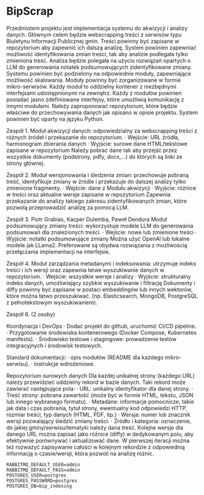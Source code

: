 # BipScrap
Przedmiotem projektu jest implementacja systemu do akwizycji i analizy danych. Głównym celem będzie webscrapping treści z serwisów typu Biuletynu Informacji Publicznej gmin. Treści powinny być zapisane w repozytorium aby zapewnić ich dalszą analizę. System powinien zapewniać możliwość identyfikowania zmian treści, tak aby analizie podlegała tylko zmieniona treść. Analiza będzie polegała na użyciu rozwiązań opartych o LLM do generowania notatek podsumowujących zidentyfikowane zmiany.
Systemu powinien być podzielony na odpowiednie moduły, zapewniające możliwość skalowania. Moduły powinny być zorganizowane w formie mikro-serwisów. Każdy moduł to oddzielny kontener z niezbędnymi interfejsami udostępnionymi na zewnątrz.
Każdy z modułów powinien posiadać jasno zdefiniowane interfejsy, które umożliwią komunikację z innymi modułami.
Należy zaproponować repozytorium, które będzie właściwe do przechowywania danych jak opisano w opisie projektu.
System powinien być oparty na języku Python.

Zespół 1.
Moduł akwizycji danych: odpowiedzialny za webscrapping treści z różnych źródeł i przekazanie do repozytorium.
· Wejście: URL źródła, harmonogram zbierania danych
· Wyjście: surowe dane HTML/tekstowe zapisane w repozytorium
Należy pobrać dane tak aby przejść przez wszystkie dokumenty (podstrony, pdfy, docx,…) do których są linki ze strony głównej.

Zespół 2. 
Moduł wersjonowania i śledzenia zmian: przechowuje pobraną treść, identyfikuje zmiany w źródle i przekazuje do dalszej analizy tylko zmienione fragmenty.
· Wejście: dane z Modułu akwizycji
· Wyjście: różnice w treści oraz aktualne wersje zapisane w repozytorium
Zapewnia przekazanie do analizy takiego zakresu zidentyfikowanych zmian, które pozwolą przeprowadzić analizę za pomocą LLM.

Zespół 3. Piotr Grabias, Kacper Dulemba, Paweł Dendura
Moduł podsumowujący zmiany treści: wykorzystuje modele LLM do generowania podsumowań dla znalezionych treści.
· Wejście: nowe lub zmienione treści
· Wyjście: notatki podsumowujące zmiany
Można użyć OpenAI lub lokalne modele jak LLama2. Preferowane są obydwa rozwiązania z możliwością przełączania implementacji na interfejsie.

Zespół 4.
Moduł zarządzania metadanymi i indeksowania: utrzymuje indeks treści i ich wersji oraz zapewnia łatwe wyszukiwanie danych w repozytorium.
· Wejście: wszystkie wersje i analizy
· Wyjście: strukturalny indeks danych, umożliwiający szybkie wyszukiwanie i filtrację
Dokumenty i diffy powinny być zapisane w postaci embeddingów lub innych wektorów, które można łatwo przeszukiwać. (np. Elasticsearch, MongoDB, PostgreSQL z pełnotekstowym wyszukiwaniem).

Zespół 6. (2 osoby)

Koordynacja i DevOps
· Dodać projekt do github, uruchomić CI/CD pipeline.
· Przygotowanie środowiska kontenerowego (Docker Compose, Kubernetes manifests).
· Środowisko testowe i stagingowe: prowadzenie testów integracyjnych i środowisk testowych.

Standard dokumentacji:
· opis modułów (README dla każdego mikro-serwisu).
· instrukcje wdrożeniowe.

Repozytorium surowych danych
Dla każdej unikalnej strony (każdego URL) należy przewidzieć oddzielny rekord w bazie danych. Taki rekord może zawierać następujące pola:
· URL: unikalny identyfikator dla danej strony.
· Treść strony: pobrana zawartość (może być w formie HTML, tekstu, JSON lub innego wybranego formatu).
· Metadane: informacje pomocnicze, takie jak data i czas pobrania, tytuł strony, ewentualny kod odpowiedzi HTTP, rozmiar treści, typ danych (HTML, PDF, itp.)
· Wersja: numer lub znacznik wersji pozwalający śledzić zmiany treści.
· Źródło i kategoria: oznaczenie, do jakiej gminy/serwisu/tematyki należy dana treść.
Kolejne wersje dla danego URL można zapisać jako różnice (diffy) w dedykowanym polu, aby efektywnie porównywać i aktualizować dane. W pierwszej iteracji można też rozważyć zapisywanie całości w kolejnym rekordzie z odpowiednią informacją o czasie/wersji, która pozwoli na analizę różnic.

```.env
RABBITMQ_DEFAULT_USER=admin
RABBITMQ_DEFAULT_PASS=admin
POSTGRES_USER=postgres
POSTGRES_PASSWORD=postgres
POSTGRES_DB=bip_indexing
```


